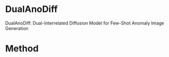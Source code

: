 # DualAnoDiff
DualAnoDiff: Dual-Interrelated Diffusion Model for Few-Shot Anomaly Image Generation

# Method

